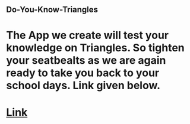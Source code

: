 ## Do-You-Know-Triangles

# The App we create will test your knowledge on Triangles. So tighten your seatbealts as we are again ready to take you back to your school days. Link given below.

# [Link](https://do-yo-know-triangles2311.netlify.app/)
